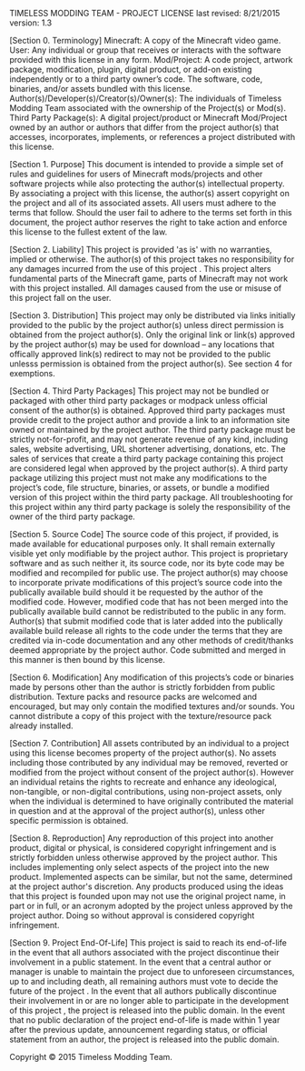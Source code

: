 TIMELESS MODDING TEAM - PROJECT LICENSE last revised: 8/21/2015 version: 1.3

[Section 0. Terminology] Minecraft: A copy of the Minecraft video game. User: Any individual or group that receives or interacts with the software provided with this license in any form. Mod/Project: A code project, artwork package, modification, plugin, digital product, or add-on existing independently or to a third party owner’s code. The software, code, binaries, and/or assets bundled with this license. Author(s)/Developer(s)/Creator(s)/Owner(s): The individuals of Timeless Modding Team associated with the ownership of the Project(s) or Mod(s). Third Party Package(s): A digital project/product or Minecraft Mod/Project owned by an author or authors that differ from the project author(s) that accesses, incorporates, implements, or references a project distributed with this license. 

[Section 1. Purpose] This document is intended to provide a simple set of rules and guidelines for users of Minecraft mods/projects and other software projects while also protecting the author(s) intellectual property. By associating a project with this license, the author(s) assert copyright on the project and all of its associated assets. All users must adhere to the terms that follow. Should the user fail to adhere to the terms set forth in this document, the project author reserves the right to take action and enforce this license to the fullest extent of the law.

[Section 2. Liability] This project is provided 'as is' with no warranties, implied or otherwise. The author(s) of this project takes no responsibility for any damages incurred from the use of this project . This project alters fundamental parts of the Minecraft game, parts of Minecraft may not work with this project installed. All damages caused from the use or misuse of this project fall on the user.

[Section 3. Distribution] This project may only be distributed via links initially provided to the public by the project author(s) unless direct permission is obtained from the project author(s). Only the original link or link(s) approved by the project author(s) may be used for download – any locations that offically approved link(s) redirect to may not be provided to the public unlesss permission is obtained from the project author(s). See section 4 for exemptions.

[Section 4. Third Party Packages] This project may not be bundled or packaged with other third party packages or modpack unless official consent of the author(s) is obtained. Approved third party packages must provide credit to the project author and provide a link to an information site owned or maintained by the project author. The third party package must be strictly not-for-profit, and may not generate revenue of any kind, including sales, website advertising, URL shortener advertising, donations, etc. The sales of services that create a third party package containing this project are considered legal when approved by the project author(s). A  third party package utilizing this project must not make any modifications to the project’s code, file structure, binaries, or assets, or bundle a modified version of this project within the third party package. All troubleshooting for this project within any third party package is solely the responsibility of the owner of the third party package. 

[Section 5. Source Code] The source code of this project, if provided, is made available for educational purposes only. It shall remain externally visible yet only modifiable by the project author. This project is proprietary software and as such neither it, its source code, nor its byte code may be modified and recompiled for public use. The project author(s) may choose to incorporate private modifications of this project’s source code into the publically available build should it be requested by the author of the modified code. However, modified code that has not been merged into the publically available build cannot be redistributed to the public in any form. Author(s) that submit modified code that is later added into the publically available build release all rights to the code under the terms that they are credited via in-code documentation and any other methods of credit/thanks deemed appropriate by the project author. Code submitted and merged in this manner is then bound by this license.

[Section 6. Modification] Any modification of this projects’s code or binaries made by persons other than the author is strictly forbidden from public distribution. Texture packs and resource packs are welcomed and encouraged, but may only contain the modified textures and/or sounds. You cannot distribute a copy of this project with the texture/resource pack already installed.

[Section 7. Contribution] All assets contributed by an individual to a project using this license becomes property of the project author(s). No assets including those contributed by any individual may be removed, reverted or modified from the project without consent of the project author(s). However an individual retains the rights to recreate and enhance any ideological, non-tangible, or non-digital contributions, using non-project assets, only when the individual is determined to have originally contributed the material in question and at the approval of the project author(s), unless other specific permission is obtained.

[Section 8. Reproduction] Any reproduction of this project into another product, digital or physical, is considered copyright infringement and is strictly forbidden unless otherwise approved by the project author. This includes implementing only select aspects of the project into the new product. Implemented aspects can be similar, but not the same, determined at the project author's discretion. Any products produced using the ideas that this project is founded upon may not use the original project name, in part or in full, or an acronym adopted by the project unless approved by the project author. Doing so without approval is considered copyright infringement.

[Section 9. Project End-Of-Life] This project is said to reach its end-of-life in the event that all authors associated with the project discontinue their involvement in a public statement. In the event that a central author or manager is unable to maintain the project due to unforeseen circumstances, up to and including death, all remaining authors must vote to decide the future of the project . In the event that all authors publically discontinue their involvement in or are no longer able to participate in the development of this project , the project is released into the public domain. In the event that no public declaration of the project end-of-life is made within 1 year after the previous update, announcement regarding status, or official statement from an author, the project is released into the public domain.

Copyright © 2015 Timeless Modding Team.